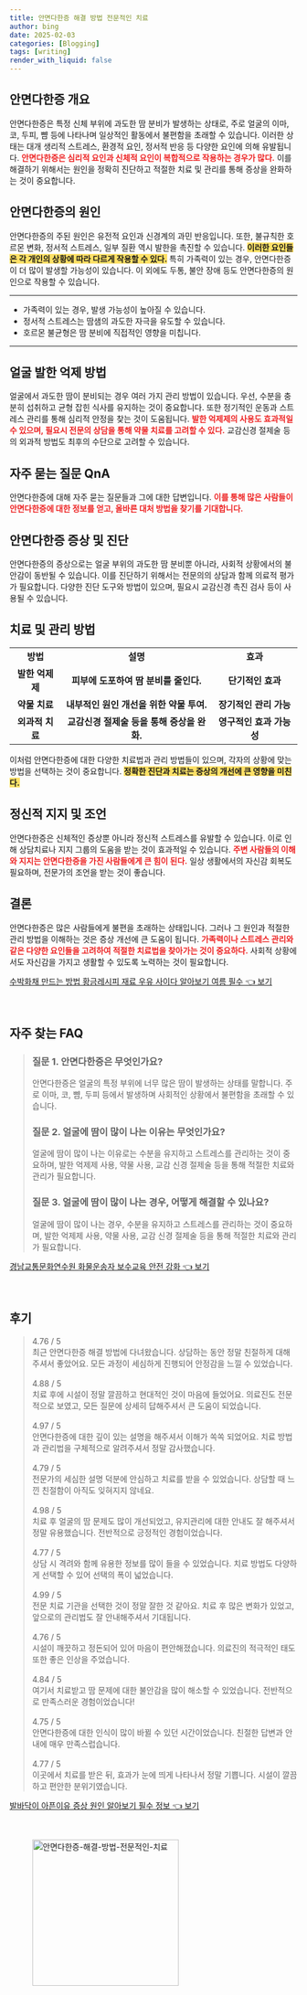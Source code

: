 ```yaml
---
title: 안면다한증 해결 방법 전문적인 치료
author: bing
date: 2025-02-03
categories: [Blogging]
tags: [writing]
render_with_liquid: false
---
```



<h2 id='안면다한증_개요'>안면다한증 개요</h2>

<p>안면다한증은 특정 신체 부위에 과도한 땀 분비가 발생하는 상태로, 주로 얼굴의 이마, 코, 두피, 뺨 등에 나타나며 일상적인 활동에서 불편함을 초래할 수 있습니다. 이러한 상태는 대개 생리적 스트레스, 환경적 요인, 정서적 반응 등 다양한 요인에 의해 유발됩니다. <b><span style="color: #ee2323;">안면다한증은 심리적 요인과 신체적 요인이 복합적으로 작용하는 경우가 많다.</span></b> 이를 해결하기 위해서는 원인을 정확히 진단하고 적절한 치료 및 관리를 통해 증상을 완화하는 것이 중요합니다.</p>

<h2 id='안면다한증의_원인'>안면다한증의 원인</h2>

<p>안면다한증의 주된 원인은 유전적 요인과 신경계의 과민 반응입니다. 또한, 불규칙한 호르몬 변화, 정서적 스트레스, 일부 질환 역시 발한을 촉진할 수 있습니다. <b><span style="background-color: #ffe066;">이러한 요인들은 각 개인의 상황에 따라 다르게 작용할 수 있다.</span></b> 특히 가족력이 있는 경우, 안면다한증이 더 많이 발생할 가능성이 있습니다. 이 외에도 두통, 불안 장애 등도 안면다한증의 원인으로 작용할 수 있습니다.</p>

<hr />

<ul>
    <li>가족력이 있는 경우, 발생 가능성이 높아질 수 있습니다.</li>
    <li>정서적 스트레스는 땀샘의 과도한 자극을 유도할 수 있습니다.</li>
    <li>호르몬 불균형은 땀 분비에 직접적인 영향을 미칩니다.</li>
</ul>

<hr />

<h2 id='얼굴_발한_억제_방법'>얼굴 발한 억제 방법</h2>

<p>얼굴에서 과도한 땀이 분비되는 경우 여러 가지 관리 방법이 있습니다. 우선, 수분을 충분히 섭취하고 균형 잡힌 식사를 유지하는 것이 중요합니다. 또한 정기적인 운동과 스트레스 관리를 통해 심리적 안정을 찾는 것이 도움됩니다. <b><span style="color: #ee2323;">발한 억제제의 사용도 효과적일 수 있으며, 필요시 전문의 상담을 통해 약물 치료를 고려할 수 있다.</span></b> 교감신경 절제술 등의 외과적 방법도 최후의 수단으로 고려할 수 있습니다.</p>

<h2 id='자주_묻는_질문_QnA'>자주 묻는 질문 QnA</h2>

<p>안면다한증에 대해 자주 묻는 질문들과 그에 대한 답변입니다. <b><span style="color: #ee2323;">이를 통해 많은 사람들이 안면다한증에 대한 정보를 얻고, 올바른 대처 방법을 찾기를 기대합니다.</span></b></p>

<h2 id='안면다한증_증상_및_진단'>안면다한증 증상 및 진단</h2>

<p>안면다한증의 증상으로는 얼굴 부위의 과도한 땀 분비뿐 아니라, 사회적 상황에서의 불안감이 동반될 수 있습니다. 이를 진단하기 위해서는 전문의의 상담과 함께 의료적 평가가 필요합니다. 다양한 진단 도구와 방법이 있으며, 필요시 교감신경 촉진 검사 등이 사용될 수 있습니다.</p>

<h2 id='치료_및_관리_방법'>치료 및 관리 방법</h2>

<table>
    <tr>
        <td style="text-align: center; height: 17px;"><b>방법</b></td>
        <td style="text-align: center; height: 17px;"><b>설명</b></td>
        <td style="text-align: center; height: 17px;"><b>효과</b></td>
    </tr>
    <tr>
        <td style="text-align: center; height: 17px;"><b>발한 억제제</b></td>
        <td style="text-align: center; height: 17px;"><b>피부에 도포하여 땀 분비를 줄인다.</b></td>
        <td style="text-align: center; height: 17px;"><b>단기적인 효과</b></td>
    </tr>
    <tr>
        <td style="text-align: center; height: 17px;"><b>약물 치료</b></td>
        <td style="text-align: center; height: 17px;"><b>내부적인 원인 개선을 위한 약물 투여.</b></td>
        <td style="text-align: center; height: 17px;"><b>장기적인 관리 가능</b></td>
    </tr>
    <tr>
        <td style="text-align: center; height: 17px;"><b>외과적 치료</b></td>
        <td style="text-align: center; height: 17px;"><b>교감신경 절제술 등을 통해 증상을 완화.</b></td>
        <td style="text-align: center; height: 17px;"><b>영구적인 효과 가능성</b></td>
    </tr>
</table>

<p>이처럼 안면다한증에 대한 다양한 치료법과 관리 방법들이 있으며, 각자의 상황에 맞는 방법을 선택하는 것이 중요합니다. <b><span style="background-color: #ffe066;">정확한 진단과 치료는 증상의 개선에 큰 영향을 미친다.</span></b></p>

<h2 id='정신적_지지_및_조언'>정신적 지지 및 조언</h2>

<p>안면다한증은 신체적인 증상뿐 아니라 정신적 스트레스를 유발할 수 있습니다. 이로 인해 상담치료나 지지 그룹의 도움을 받는 것이 효과적일 수 있습니다. <b><span style="color: #ee2323;">주변 사람들의 이해와 지지는 안면다한증을 가진 사람들에게 큰 힘이 된다.</span></b> 일상 생활에서의 자신감 회복도 필요하며, 전문가의 조언을 받는 것이 좋습니다.</p>

<h2 id='결론'>결론</h2>

<p>안면다한증은 많은 사람들에게 불편을 초래하는 상태입니다. 그러나 그 원인과 적절한 관리 방법을 이해하는 것은 증상 개선에 큰 도움이 됩니다. <b><span style="color: #ee2323;">가족력이나 스트레스 관리와 같은 다양한 요인들을 고려하여 적절한 치료법을 찾아가는 것이 중요하다.</span></b> 사회적 상황에서도 자신감을 가지고 생활할 수 있도록 노력하는 것이 필요합니다.</p>


<p><a class="click-button" title="수박화채 만드는 방법 황금레시피 재료 우유 사이다 알아보기 여름 필수" href="https://somered.github.io/posts/%EC%88%98%EB%B0%95%ED%99%94%EC%B1%84-%EB%A7%8C%EB%93%9C%EB%8A%94-%EB%B0%A9%EB%B2%95-%ED%99%A9%EA%B8%88%EB%A0%88%EC%8B%9C%ED%94%BC-%EC%9E%AC%EB%A3%8C-%EC%9A%B0%EC%9C%A0-%EC%82%AC%EC%9D%B4%EB%8B%A4-%EC%95%8C%EC%95%84%EB%B3%B4%EA%B8%B0-%EC%97%AC%EB%A6%84-%ED%95%84%EC%88%98/" rel="dofollow">수박화채 만드는 방법 황금레시피 재료 우유 사이다 알아보기 여름 필수 👈 보기</a></p><br>
<h2 id='자주_찾는_FAQ'>자주 찾는 FAQ</h2>
<div itemscope="" itemtype="https://schema.org/FAQPage"> 
<blockquote> 
<div itemscope="" itemprop="mainEntity" itemtype="https://schema.org/Question"> 
<h3 itemprop="name">질문 1. 안면다한증은 무엇인가요?</h3> 
<div itemscope="" itemprop="acceptedAnswer" itemtype="https://schema.org/Answer"> 
<span itemprop="text"> 
<p>안면다한증은 얼굴의 특정 부위에 너무 많은 땀이 발생하는 상태를 말합니다. 주로 이마, 코, 뺨, 두피 등에서 발생하며 사회적인 상황에서 불편함을 초래할 수 있습니다.</p> 
</span> 
</div> 
</div> 

<div itemscope="" itemprop="mainEntity" itemtype="https://schema.org/Question"> 
<h3 itemprop="name">질문 2. 얼굴에 땀이 많이 나는 이유는 무엇인가요?</h3> 
<div itemscope="" itemprop="acceptedAnswer" itemtype="https://schema.org/Answer"> 
<span itemprop="text"> 
<p>얼굴에 땀이 많이 나는 이유로는 수분을 유지하고 스트레스를 관리하는 것이 중요하며, 발한 억제제 사용, 약물 사용, 교감 신경 절제술 등을 통해 적절한 치료와 관리가 필요합니다.</p> 
</span> 
</div> 
</div> 

<div itemscope="" itemprop="mainEntity" itemtype="https://schema.org/Question"> 
<h3 itemprop="name">질문 3. 얼굴에 땀이 많이 나는 경우, 어떻게 해결할 수 있나요?</h3> 
<div itemscope="" itemprop="acceptedAnswer" itemtype="https://schema.org/Answer"> 
<span itemprop="text"> 
<p>얼굴에 땀이 많이 나는 경우, 수분을 유지하고 스트레스를 관리하는 것이 중요하며, 발한 억제제 사용, 약물 사용, 교감 신경 절제술 등을 통해 적절한 치료와 관리가 필요합니다.</p> 
</span> 
</div> 
</div> 
</blockquote> 
</div>
<p><a class="click-button" title="경남교통문화연수원 화물운송자 보수교육 안전 강화" href="https://somered.github.io/posts/%EA%B2%BD%EB%82%A8%EA%B5%90%ED%86%B5%EB%AC%B8%ED%99%94%EC%97%B0%EC%88%98%EC%9B%90-%ED%99%94%EB%AC%BC%EC%9A%B4%EC%86%A1%EC%9E%90-%EB%B3%B4%EC%88%98%EA%B5%90%EC%9C%A1-%EC%95%88%EC%A0%84-%EA%B0%95%ED%99%94/" rel="dofollow">경남교통문화연수원 화물운송자 보수교육 안전 강화 👈 보기</a></p><br>
<h2 id='후기'>후기</h2>
<div itemscope itemtype="https://schema.org/Product">
  <blockquote>
  <div itemprop="review" itemscope itemtype="https://schema.org/Review">
      <div itemprop="reviewRating" itemscope itemtype="https://schema.org/Rating"> <span itemprop="ratingValue">4.76</span> / <span itemprop="bestRating">5</span> </div>
      <span itemprop="reviewBody">최근 안면다한증 해결 방법에 다녀왔습니다. 상담하는 동안 정말 친절하게 대해주셔서 좋았어요. 모든 과정이 세심하게 진행되어 안정감을 느낄 수 있었습니다.</span>
  </div>
  <br>
  <div itemprop="review" itemscope itemtype="https://schema.org/Review">
      <div itemprop="reviewRating" itemscope itemtype="https://schema.org/Rating"> <span itemprop="ratingValue">4.88</span> / <span itemprop="bestRating">5</span> </div>
      <span itemprop="reviewBody">치료 후에 시설이 정말 깔끔하고 현대적인 것이 마음에 들었어요. 의료진도 전문적으로 보였고, 모든 질문에 상세히 답해주셔서 큰 도움이 되었습니다.</span>
  </div>
  <br>
  <div itemprop="review" itemscope itemtype="https://schema.org/Review">
      <div itemprop="reviewRating" itemscope itemtype="https://schema.org/Rating"> <span itemprop="ratingValue">4.97</span> / <span itemprop="bestRating">5</span> </div>
      <span itemprop="reviewBody">안면다한증에 대한 깊이 있는 설명을 해주셔서 이해가 쏙쏙 되었어요. 치료 방법과 관리법을 구체적으로 알려주셔서 정말 감사했습니다.</span>
  </div>
  <br>
  <div itemprop="review" itemscope itemtype="https://schema.org/Review">
      <div itemprop="reviewRating" itemscope itemtype="https://schema.org/Rating"> <span itemprop="ratingValue">4.79</span> / <span itemprop="bestRating">5</span> </div>
      <span itemprop="reviewBody">전문가의 세심한 설명 덕분에 안심하고 치료를 받을 수 있었습니다. 상담할 때 느낀 친절함이 아직도 잊혀지지 않네요.</span>
  </div>
  <br>
  <div itemprop="review" itemscope itemtype="https://schema.org/Review">
      <div itemprop="reviewRating" itemscope itemtype="https://schema.org/Rating"> <span itemprop="ratingValue">4.98</span> / <span itemprop="bestRating">5</span> </div>
      <span itemprop="reviewBody">치료 후 얼굴의 땀 문제도 많이 개선되었고, 유지관리에 대한 안내도 잘 해주셔서 정말 유용했습니다. 전반적으로 긍정적인 경험이었습니다.</span>
  </div>
  <br>
  <div itemprop="review" itemscope itemtype="https://schema.org/Review">
      <div itemprop="reviewRating" itemscope itemtype="https://schema.org/Rating"> <span itemprop="ratingValue">4.77</span> / <span itemprop="bestRating">5</span> </div>
      <span itemprop="reviewBody">상담 시 격려와 함께 유용한 정보를 많이 들을 수 있었습니다. 치료 방법도 다양하게 선택할 수 있어 선택의 폭이 넓었습니다.</span>
  </div>
  <br>
  <div itemprop="review" itemscope itemtype="https://schema.org/Review">
      <div itemprop="reviewRating" itemscope itemtype="https://schema.org/Rating"> <span itemprop="ratingValue">4.99</span> / <span itemprop="bestRating">5</span> </div>
      <span itemprop="reviewBody">전문 치료 기관을 선택한 것이 정말 잘한 것 같아요. 치료 후 많은 변화가 있었고, 앞으로의 관리법도 잘 안내해주셔서 기대됩니다.</span>
  </div>
  <br>
  <div itemprop="review" itemscope itemtype="https://schema.org/Review">
      <div itemprop="reviewRating" itemscope itemtype="https://schema.org/Rating"> <span itemprop="ratingValue">4.76</span> / <span itemprop="bestRating">5</span> </div>
      <span itemprop="reviewBody">시설이 깨끗하고 정돈되어 있어 마음이 편안해졌습니다. 의료진의 적극적인 태도 또한 좋은 인상을 주었습니다.</span>
  </div>
  <br>
  <div itemprop="review" itemscope itemtype="https://schema.org/Review">
      <div itemprop="reviewRating" itemscope itemtype="https://schema.org/Rating"> <span itemprop="ratingValue">4.84</span> / <span itemprop="bestRating">5</span> </div>
      <span itemprop="reviewBody">여기서 치료받고 땀 문제에 대한 불안감을 많이 해소할 수 있었습니다. 전반적으로 만족스러운 경험이었습니다!</span>
  </div>
  <br>
  <div itemprop="review" itemscope itemtype="https://schema.org/Review">
      <div itemprop="reviewRating" itemscope itemtype="https://schema.org/Rating"> <span itemprop="ratingValue">4.75</span> / <span itemprop="bestRating">5</span> </div>
      <span itemprop="reviewBody">안면다한증에 대한 인식이 많이 바뀔 수 있던 시간이었습니다. 친절한 답변과 안내에 매우 만족스럽습니다.</span>
  </div>
  <br>
  <div itemprop="review" itemscope itemtype="https://schema.org/Review">
      <div itemprop="reviewRating" itemscope itemtype="https://schema.org/Rating"> <span itemprop="ratingValue">4.77</span> / <span itemprop="bestRating">5</span> </div>
      <span itemprop="reviewBody">이곳에서 치료를 받은 뒤, 효과가 눈에 띄게 나타나서 정말 기쁩니다. 시설이 깔끔하고 편안한 분위기였습니다.</span>
  </div>
  </blockquote>
</div>
<p><a class="click-button" title="발바닥이 아픈이유 증상 원인 알아보기 필수 정보" href="https://somered.github.io/posts/%EB%B0%9C%EB%B0%94%EB%8B%A5%EC%9D%B4-%EC%95%84%ED%94%88%EC%9D%B4%EC%9C%A0-%EC%A6%9D%EC%83%81-%EC%9B%90%EC%9D%B8-%EC%95%8C%EC%95%84%EB%B3%B4%EA%B8%B0-%ED%95%84%EC%88%98-%EC%A0%95%EB%B3%B4/" rel="dofollow">발바닥이 아픈이유 증상 원인 알아보기 필수 정보 👈 보기</a></p><br>
<figure class="image"><img src="https://somered.github.io/assets/img/thumbnail/안면다한증-해결-방법-전문적인-치료.webp" alt="안면다한증-해결-방법-전문적인-치료" width="256" height="256"></figure>